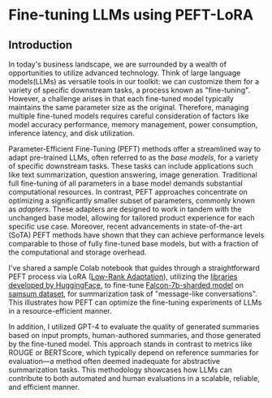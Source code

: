 # Fine-tuning LLMs using PEFT-LoRA 

## Introduction
In today's business landscape, we are surrounded by a wealth of opportunities to utilize advanced technology. Think of large language models(LLMs) as versatile tools in our toolkit: we can customize them for a variety of specific downstream tasks, a process known as "fine-tuning". However, a challenge arises in that each fine-tuned model typically maintains the same parameter size as the original. Therefore, managing multiple fine-tuned models requires careful consideration of factors like model accuracy performance, memory management, power consumption, inference latency, and disk utilization.

Parameter-Efficient Fine-Tuning (PEFT) methods offer a streamlined way to adapt pre-trained LLMs, often referred to as the *base models*, for a variety of specific downstream tasks. These tasks can include applications such like text summarization, question answering, image generation. Traditional full fine-tuning of all parameters in a base model demands substantial computational resources. In contrast, PEFT approaches concentrate on optimizing a significantly smaller subset of parameters, commonly known as *adapters*. These adapters are designed to work in tandem with the unchanged base model, allowing for tailored product experience for each specific use case. Moreover, recent advancements in state-of-the-art (SoTA) PEFT methods have shown that they can achieve performance levels comparable to those of fully fine-tuned base models, but with a fraction of the computational and storage overhead. 

I've shared a sample Colab notebook that guides through a straightforward PEFT process via LoRA ([Low-Rank Adaptation](https://browse.arxiv.org/pdf/2106.09685.pdf)), utilizing the [libraries developed by HuggingFace](https://github.com/huggingface/peft), to fine-tune [Falcon-7b-sharded model](https://huggingface.co/vilsonrodrigues/falcon-7b-sharded) on [samsum dataset](https://huggingface.co/datasets/samsum), for summarization task of "message-like conversations". This illustrates how PEFT can optimize the fine-tuning experiments of LLMs in a resource-efficient manner. 

In addition, I utilized GPT-4 to evaluate the quality of generated summaries based on input prompts, human-authored summaries, and those generated by the fine-tuned model. This approach stands in contrast to metrics like ROUGE or BERTScore, which typically depend on reference summaries for evaluation—a method often deemed inadequate for abstractive summarization tasks. This methodology showcases how LLMs can contribute to both automated and human evaluations in a scalable, reliable, and efficient manner.




